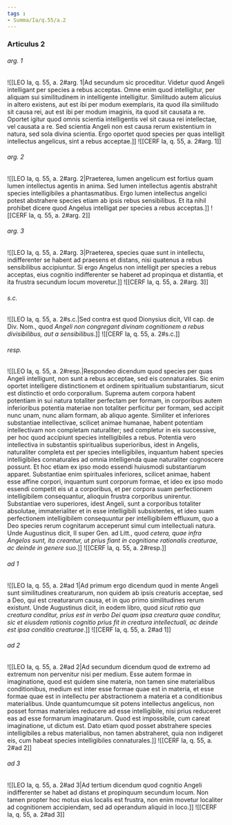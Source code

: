```yaml
---
tags : 
- Summa/Ia/q.55/a.2
---
```


### Articulus 2

###### arg. 1
![[LEO Ia, q. 55, a. 2#arg. 1|Ad secundum sic proceditur. Videtur quod Angeli intelligant per species a rebus acceptas. Omne enim quod intelligitur, per aliquam sui similitudinem in intelligente intelligitur. Similitudo autem alicuius in altero existens, aut est ibi per modum exemplaris, ita quod illa similitudo sit causa rei, aut est ibi per modum imaginis, ita quod sit causata a re. Oportet igitur quod omnis scientia intelligentis vel sit causa rei intellectae, vel causata a re. Sed scientia Angeli non est causa rerum existentium in natura, sed sola divina scientia. Ergo oportet quod species per quas intelligit intellectus angelicus, sint a rebus acceptae.]]
![[CERF Ia, q. 55, a. 2#arg. 1]]

###### arg. 2
![[LEO Ia, q. 55, a. 2#arg. 2|Praeterea, lumen angelicum est fortius quam lumen intellectus agentis in anima. Sed lumen intellectus agentis abstrahit species intelligibiles a phantasmatibus. Ergo lumen intellectus angelici potest abstrahere species etiam ab ipsis rebus sensibilibus. Et ita nihil prohibet dicere quod Angelus intelligat per species a rebus acceptas.]]
![[CERF Ia, q. 55, a. 2#arg. 2]]

###### arg. 3
![[LEO Ia, q. 55, a. 2#arg. 3|Praeterea, species quae sunt in intellectu, indifferenter se habent ad praesens et distans, nisi quatenus a rebus sensibilibus accipiuntur. Si ergo Angelus non intelligit per species a rebus acceptas, eius cognitio indifferenter se haberet ad propinqua et distantia, et ita frustra secundum locum moveretur.]]
![[CERF Ia, q. 55, a. 2#arg. 3]]

###### s.c.
![[LEO Ia, q. 55, a. 2#s.c.|Sed contra est quod Dionysius dicit, VII cap. de Div. Nom., quod *Angeli non congregant divinam cognitionem a rebus divisibilibus, aut a sensibilibus*.]]
![[CERF Ia, q. 55, a. 2#s.c.]]

###### resp.
![[LEO Ia, q. 55, a. 2#resp.|Respondeo dicendum quod species per quas Angeli intelligunt, non sunt a rebus acceptae, sed eis connaturales. Sic enim oportet intelligere distinctionem et ordinem spiritualium substantiarum, sicut est distinctio et ordo corporalium. Suprema autem corpora habent potentiam in sui natura totaliter perfectam per formam, in corporibus autem inferioribus potentia materiae non totaliter perficitur per formam, sed accipit nunc unam, nunc aliam formam, ab aliquo agente. Similiter et inferiores substantiae intellectivae, scilicet animae humanae, habent potentiam intellectivam non completam naturaliter; sed completur in eis successive, per hoc quod accipiunt species intelligibiles a rebus. Potentia vero intellectiva in substantiis spiritualibus superioribus, idest in Angelis, naturaliter completa est per species intelligibiles, inquantum habent species intelligibiles connaturales ad omnia intelligenda quae naturaliter cognoscere possunt. Et hoc etiam ex ipso modo essendi huiusmodi substantiarum apparet. Substantiae enim spirituales inferiores, scilicet animae, habent esse affine corpori, inquantum sunt corporum formae, et ideo ex ipso modo essendi competit eis ut a corporibus, et per corpora suam perfectionem intelligibilem consequantur, alioquin frustra corporibus unirentur. Substantiae vero superiores, idest Angeli, sunt a corporibus totaliter absolutae, immaterialiter et in esse intelligibili subsistentes, et ideo suam perfectionem intelligibilem consequuntur per intelligibilem effluxum, quo a Deo species rerum cognitarum acceperunt simul cum intellectuali natura. Unde Augustinus dicit, II super Gen. ad Litt., quod *cetera, quae infra Angelos sunt, ita creantur, ut prius fiant in cognitione rationalis creaturae, ac deinde in genere suo*.]]
![[CERF Ia, q. 55, a. 2#resp.]]

###### ad 1
![[LEO Ia, q. 55, a. 2#ad 1|Ad primum ergo dicendum quod in mente Angeli sunt similitudines creaturarum, non quidem ab ipsis creaturis acceptae, sed a Deo, qui est creaturarum causa, et in quo primo similitudines rerum existunt. Unde Augustinus dicit, in eodem libro, quod *sicut ratio qua creatura conditur, prius est in verbo Dei quam ipsa creatura quae conditur, sic et eiusdem rationis cognitio prius fit in creatura intellectuali, ac deinde est ipsa conditio creaturae*.]]
![[CERF Ia, q. 55, a. 2#ad 1]]

###### ad 2
![[LEO Ia, q. 55, a. 2#ad 2|Ad secundum dicendum quod de extremo ad extremum non pervenitur nisi per medium. Esse autem formae in imaginatione, quod est quidem sine materia, non tamen sine materialibus conditionibus, medium est inter esse formae quae est in materia, et esse formae quae est in intellectu per abstractionem a materia et a conditionibus materialibus. Unde quantumcumque sit potens intellectus angelicus, non posset formas materiales reducere ad esse intelligibile, nisi prius reduceret eas ad esse formarum imaginatarum. Quod est impossibile, cum careat imaginatione, ut dictum est. Dato etiam quod posset abstrahere species intelligibiles a rebus materialibus, non tamen abstraheret, quia non indigeret eis, cum habeat species intelligibiles connaturales.]]
![[CERF Ia, q. 55, a. 2#ad 2]]

###### ad 3
![[LEO Ia, q. 55, a. 2#ad 3|Ad tertium dicendum quod cognitio Angeli indifferenter se habet ad distans et propinquum secundum locum. Non tamen propter hoc motus eius localis est frustra, non enim movetur localiter ad cognitionem accipiendam, sed ad operandum aliquid in loco.]]
![[CERF Ia, q. 55, a. 2#ad 3]]

